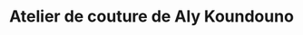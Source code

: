 ---
title: "Atelier de couture de Aly Koundouno"
url: /macenta/atelier-de-couture-de-aly-koundouno/
shop: tailleur
---